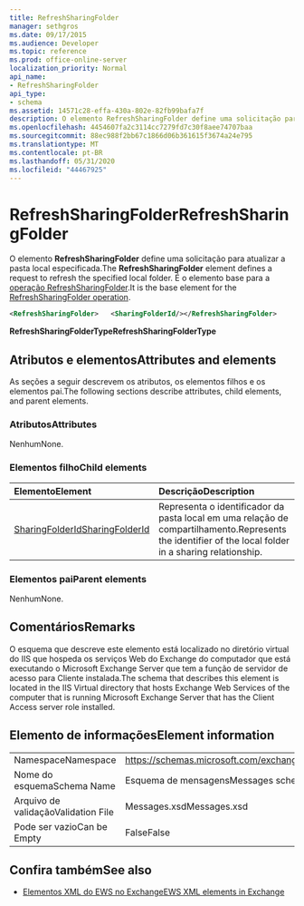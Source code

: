 ```yaml
---
title: RefreshSharingFolder
manager: sethgros
ms.date: 09/17/2015
ms.audience: Developer
ms.topic: reference
ms.prod: office-online-server
localization_priority: Normal
api_name:
- RefreshSharingFolder
api_type:
- schema
ms.assetid: 14571c28-effa-430a-802e-82fb99bafa7f
description: O elemento RefreshSharingFolder define uma solicitação para atualizar a pasta local especificada. É o elemento base para a operação RefreshSharingFolder.
ms.openlocfilehash: 4454607fa2c3114cc7279fd7c30f8aee74707baa
ms.sourcegitcommit: 88ec988f2bb67c1866d06b361615f3674a24e795
ms.translationtype: MT
ms.contentlocale: pt-BR
ms.lasthandoff: 05/31/2020
ms.locfileid: "44467925"
---
```

# <a name="refreshsharingfolder"></a><span data-ttu-id="96404-104">RefreshSharingFolder</span><span class="sxs-lookup"><span data-stu-id="96404-104">RefreshSharingFolder</span></span>

<span data-ttu-id="96404-105">O elemento **RefreshSharingFolder** define uma solicitação para atualizar a pasta local especificada.</span><span class="sxs-lookup"><span data-stu-id="96404-105">The **RefreshSharingFolder** element defines a request to refresh the specified local folder.</span></span> <span data-ttu-id="96404-106">É o elemento base para a [operação RefreshSharingFolder](refreshsharingfolder-operation.md).</span><span class="sxs-lookup"><span data-stu-id="96404-106">It is the base element for the [RefreshSharingFolder operation](refreshsharingfolder-operation.md).</span></span>
  
```xml
<RefreshSharingFolder>   <SharingFolderId/></RefreshSharingFolder>
```

 <span data-ttu-id="96404-107">**RefreshSharingFolderType**</span><span class="sxs-lookup"><span data-stu-id="96404-107">**RefreshSharingFolderType**</span></span>
## <a name="attributes-and-elements"></a><span data-ttu-id="96404-108">Atributos e elementos</span><span class="sxs-lookup"><span data-stu-id="96404-108">Attributes and elements</span></span>

<span data-ttu-id="96404-109">As seções a seguir descrevem os atributos, os elementos filhos e os elementos pai.</span><span class="sxs-lookup"><span data-stu-id="96404-109">The following sections describe attributes, child elements, and parent elements.</span></span>
  
### <a name="attributes"></a><span data-ttu-id="96404-110">Atributos</span><span class="sxs-lookup"><span data-stu-id="96404-110">Attributes</span></span>

<span data-ttu-id="96404-111">Nenhum</span><span class="sxs-lookup"><span data-stu-id="96404-111">None.</span></span>
  
### <a name="child-elements"></a><span data-ttu-id="96404-112">Elementos filho</span><span class="sxs-lookup"><span data-stu-id="96404-112">Child elements</span></span>

|<span data-ttu-id="96404-113">**Elemento**</span><span class="sxs-lookup"><span data-stu-id="96404-113">**Element**</span></span>|<span data-ttu-id="96404-114">**Descrição**</span><span class="sxs-lookup"><span data-stu-id="96404-114">**Description**</span></span>|
|:-----|:-----|
|[<span data-ttu-id="96404-115">SharingFolderId</span><span class="sxs-lookup"><span data-stu-id="96404-115">SharingFolderId</span></span>](sharingfolderid.md) <br/> |<span data-ttu-id="96404-116">Representa o identificador da pasta local em uma relação de compartilhamento.</span><span class="sxs-lookup"><span data-stu-id="96404-116">Represents the identifier of the local folder in a sharing relationship.</span></span>  <br/> |
   
### <a name="parent-elements"></a><span data-ttu-id="96404-117">Elementos pai</span><span class="sxs-lookup"><span data-stu-id="96404-117">Parent elements</span></span>

<span data-ttu-id="96404-118">Nenhum</span><span class="sxs-lookup"><span data-stu-id="96404-118">None.</span></span>
  
## <a name="remarks"></a><span data-ttu-id="96404-119">Comentários</span><span class="sxs-lookup"><span data-stu-id="96404-119">Remarks</span></span>

<span data-ttu-id="96404-120">O esquema que descreve este elemento está localizado no diretório virtual do IIS que hospeda os serviços Web do Exchange do computador que está executando o Microsoft Exchange Server que tem a função de servidor de acesso para Cliente instalada.</span><span class="sxs-lookup"><span data-stu-id="96404-120">The schema that describes this element is located in the IIS Virtual directory that hosts Exchange Web Services of the computer that is running Microsoft Exchange Server that has the Client Access server role installed.</span></span>
  
## <a name="element-information"></a><span data-ttu-id="96404-121">Elemento de informações</span><span class="sxs-lookup"><span data-stu-id="96404-121">Element information</span></span>

|||
|:-----|:-----|
|<span data-ttu-id="96404-122">Namespace</span><span class="sxs-lookup"><span data-stu-id="96404-122">Namespace</span></span>  <br/> |https://schemas.microsoft.com/exchange/services/2006/messages  <br/> |
|<span data-ttu-id="96404-123">Nome do esquema</span><span class="sxs-lookup"><span data-stu-id="96404-123">Schema Name</span></span>  <br/> |<span data-ttu-id="96404-124">Esquema de mensagens</span><span class="sxs-lookup"><span data-stu-id="96404-124">Messages schema</span></span>  <br/> |
|<span data-ttu-id="96404-125">Arquivo de validação</span><span class="sxs-lookup"><span data-stu-id="96404-125">Validation File</span></span>  <br/> |<span data-ttu-id="96404-126">Messages.xsd</span><span class="sxs-lookup"><span data-stu-id="96404-126">Messages.xsd</span></span>  <br/> |
|<span data-ttu-id="96404-127">Pode ser vazio</span><span class="sxs-lookup"><span data-stu-id="96404-127">Can be Empty</span></span>  <br/> |<span data-ttu-id="96404-128">False</span><span class="sxs-lookup"><span data-stu-id="96404-128">False</span></span>  <br/> |
   
## <a name="see-also"></a><span data-ttu-id="96404-129">Confira também</span><span class="sxs-lookup"><span data-stu-id="96404-129">See also</span></span>



- [<span data-ttu-id="96404-130">Elementos XML do EWS no Exchange</span><span class="sxs-lookup"><span data-stu-id="96404-130">EWS XML elements in Exchange</span></span>](ews-xml-elements-in-exchange.md)

